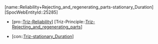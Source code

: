 ﻿---
type: TrizContradiction
aliases:
- Reliability+Rejecting_and_regenerating_parts-stationary_Duration
license: CC BY-SA 4.0
copyright: https://github.com/SpocWeb
IsDeleted: false
IsReadOnly: false
Confidential: public
tags: 
- Triz/Contradiction
---
[name::Reliability+Rejecting_and_regenerating_parts-stationary_Duration]
[SpocWebEntityId::25285]
+ [pro::[Triz-Reliability](tech/Triz/Parameter/Triz-Reliability.md)]
[Triz-Principle::[Triz-Rejecting_and_regenerating_parts](tech/Triz/Principle/Triz-Rejecting_and_regenerating_parts.md)]
- [con::[Triz-stationary_Duration](tech/Triz/Parameter/Triz-stationary_Duration.md)]


